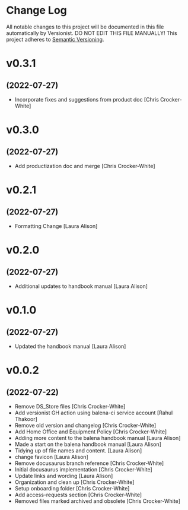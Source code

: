 # Change Log

All notable changes to this project will be documented in this file
automatically by Versionist. DO NOT EDIT THIS FILE MANUALLY!
This project adheres to [Semantic Versioning](http://semver.org/).

# v0.3.1
## (2022-07-27)

* Incorporate fixes and suggestions from product doc [Chris Crocker-White]

# v0.3.0
## (2022-07-27)

* Add productization doc and merge [Chris Crocker-White]

# v0.2.1
## (2022-07-27)

* Formatting Change [Laura Alison]

# v0.2.0
## (2022-07-27)

* Additional updates to handbook manual [Laura Alison]

# v0.1.0
## (2022-07-27)

* Updated the handbook manual [Laura Alison]

# v0.0.2
## (2022-07-22)

* Remove DS_Store files [Chris Crocker-White]
* Add versionist GH action using balena-ci service account [Rahul Thakoor]
* Remove old version and changelog [Chris Crocker-White]
* Add Home Office and Equipment Policy [Chris Crocker-White]
* Adding more content to the balena handbook manual [Laura Alison]
* Made a start on the balena handbook manual [Laura Alison]
* Tidying up of file names and content. [Laura Alison]
* change favicon [Laura Alison]
* Remove docusaurus branch reference [Chris Crocker-White]
* Initial docusaurus implementation [Chris Crocker-White]
* Update links and wording [Laura Alison]
* Organization and clean up [Chris Crocker-White]
* Setup onboarding folder [Chris Crocker-White]
* Add access-requests section [Chris Crocker-White]
* Removed files marked archived and obsolete [Chris Crocker-White]
